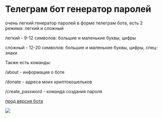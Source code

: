 # Телеграм бот генератор паролей


очень легкий генератор паролей в форме телеграм бота, есть 2 режима: легкий и сложный


  легкий - 9-12 символов: большие и маленькие буквы, цифры


  сложный - 12-20 символов: большие и маленькие буквы, цифры, спец-знаки

Также есть команды:


  /about - информация о боте


  /donate - адреса моих криптокошельков


  /create_password - команда создания пароля


[прод версия бота](https://t.me/Random_Letters_Generator_Bot)


![](https://github.com/4awka-4a9/tg-bot/blob/main/tg-bot-preview.gif)
